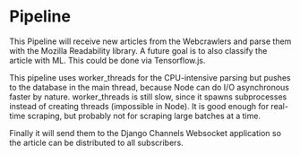 # Pipeline

This Pipeline will receive new articles from the Webcrawlers and parse them with the
Mozilla Readability library. A future goal is to also classify the article with ML.
This could be done via Tensorflow.js.

This pipeline uses worker_threads for the CPU-intensive parsing but pushes to the
database in the main thread, because Node can do I/O asynchronous faster by nature.
worker_threads is still slow, since it spawns subprocesses instead of creating threads
(impossible in Node). It is good enough for real-time scraping, but probably not for scraping
large batches at a time.

Finally it will send them to the Django Channels Websocket application so the article
can be distributed to all subscribers.